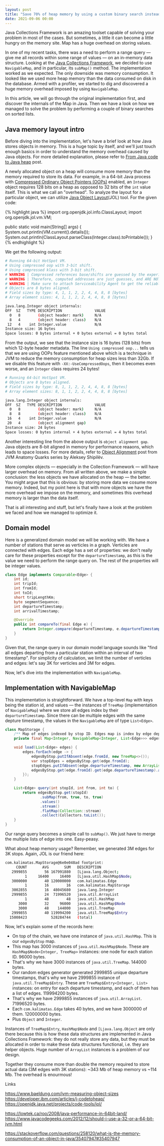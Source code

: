 ```yaml
---
layout: post
title: "Save 70% of heap memory by using a custom binary search instead of a map in Java"
date: 2021-09-06 00:00 
---
```


Java Collections Framework is an amazing toolset capable of solving your problem in most of the cases. But sometimes, a little it can become a little hungry on the memory site. Map has a huge overhead on storing values.

In one of my recent tasks, there was a need to perform a range query — give me all records within some range
of values — on an in-memory data structure. Looking at the [Java Collections
Framework][collections-framework], we decided to use `NavigableMap`, and in particular, its `subMap()` method.
The implementation worked as we expected. The only downside was memory consumption. It looked like we used
more heap memory than the data consumed on disk in the database. Armed with a profiler, we started to dig and
discovered a huge memory overhead imposed by using `NavigableMap`.

In this article, we will go through the original implementation first, and discover the internals of the Map in Java. Then we have a look on how we managed to solve the problem by performing a couple of binary searches on sorted lists.

## Java memory layout intro

Before diving into the implementation, let's have a brief look at how Java stores objects in memory. This is a huge topic by itself, and we'll just touch enough basics in order to understand the memory overhead caused by Java objects. For more detailed explanation, please refer to [From Java code to Java heap](https://developer.ibm.com/articles/j-codetoheap/) post. 

A newly allocated object on a heap will consume more memory than the memory required to store its data. For example, in a 64-bit Java process with [Compressed Ordinary Object Pointers (OOPs)](https://wiki.openjdk.java.net/display/HotSpot/CompressedOops) enabled, an `Integer` object requires 128 bits on a heap as opposed to 32 bits of the `int` value itself. This is what we call an "overhead". To analyze the layout for a particular object, we can utilize [Java Object Layout](https://openjdk.java.net/projects/code-tools/jol/)(JOL) tool. For the given code:

{% highlight java %}
import org.openjdk.jol.info.ClassLayout;
import org.openjdk.jol.vm.VM;

public static void main(String[] args) {
    System.out.println(VM.current().details());
    System.out.println(ClassLayout.parseClass(Integer.class).toPrintable());
}
{% endhighlight %}

We get the following output:

```bash
# Running 64-bit HotSpot VM.
# Using compressed oop with 3-bit shift.
# Using compressed klass with 3-bit shift.
# WARNING | Compressed references base/shifts are guessed by the experiment!
# WARNING | Therefore, computed addresses are just guesses, and ARE NOT RELIABLE.
# WARNING | Make sure to attach Serviceability Agent to get the reliable addresses.
# Objects are 8 bytes aligned.
# Field sizes by type: 4, 1, 1, 2, 2, 4, 4, 8, 8 [bytes]
# Array element sizes: 4, 1, 1, 2, 2, 4, 4, 8, 8 [bytes]

java.lang.Integer object internals:
OFF  SZ   TYPE DESCRIPTION               VALUE
  0   8        (object header: mark)     N/A
  8   4        (object header: class)    N/A
 12   4    int Integer.value             N/A
Instance size: 16 bytes
Space losses: 0 bytes internal + 0 bytes external = 0 bytes total
```

From the output, we see that the instance size is 16 bytes (128 bits) from which 12-byte header metadata. The line `Using compressed oop...` tells us that we are using OOPs feature mentioned above which is a technique in JVM to reduce the memory consumption for heap sizes less than 32Gb. If we disable this feature with `-XX:-UseCompressedOops`, then it becomes even worse, and an `Integer` class requires 24 bytes!

```bash
# Running 64-bit HotSpot VM.
# Objects are 8 bytes aligned.
# Field sizes by type: 8, 1, 1, 2, 2, 4, 4, 8, 8 [bytes]
# Array element sizes: 8, 1, 1, 2, 2, 4, 4, 8, 8 [bytes]

java.lang.Integer object internals:
OFF  SZ   TYPE DESCRIPTION               VALUE
  0   8        (object header: mark)     N/A
  8   8        (object header: class)    N/A
 16   4    int Integer.value             N/A
 20   4        (object alignment gap)    
Instance size: 24 bytes
Space losses: 0 bytes internal + 4 bytes external = 4 bytes total
```

Another interesting line from the above output is `object alignment gap`. Java objects are 8-bit aligned in memory for performance reaaons, which leads to space losses. For more details, refer to [Object Alignment][object-alignment] post from JVM Anatomy Quarks series by Aleksey Shipilëv.

More complex objects — especially in the Collection Framework — will have larger overhead on memory. From all written above, we make a simple conclusion: the less objects we have allocated on the heap — the better. You might argue that this is obvious: by storing more data we cosume more memory. Indeed, but my point here is that with more objects we have the more overhead we impose on the memory, and sometimes this overhead memory is larger than the data itself.

That is all interesting and stuff, but let's finally have a look at the problem we faced and how we managed to optimize it.

## Domain model

Here is a generalized domain model we will be working with. We have a number of stations that serve as verticles in a graph. Verticles are connected with edges. Each edge has a set of properties: we don't really care for these properties except for the `departureTimestamp`, as this is the value we need to perform the range query on. The rest of the properties will be integer values.

```java
class Edge implements Comparable<Edge> {
    int id;
    int tripId;
    int fromId;
    int toId;
    short tripLengthKm;
    byte segmentSequence;
    int departureTimestamp;
    int arrivalTimestamp;

    @Override
    public int compareTo(final Edge e) {
        return Integer.compare(departureTimestamp, e.departureTimestamp);
    }
}
```

Given that, the range query in our domain model language sounds like "find all edges departing from a particular station within an interval of two timestamp". For simplicity of calculation, we limit the number of verticles and edges: let's say 3K for verticles and 3M for edges.

Now, let's dive into the implementation with `NavigableMap`.

## Implementation with NavigableMap

This implementation is straightforward. We have a top-level `Map` with keys being the station id, and values — the instances of `TreeMap` (implementation of `NavigableMap`) where we store all edges index by their `departureTimestamp`. Since there can be multiple edges with the same depture timestamp, the values in the `NavigableMap` are of type `List<Edge>`.

```java
class MapStorage {
    /** Map of edges indexed by stop ID. Edges map is index by edge departure (multiple edges by the same departure) */
    private final Map<Integer, NavigableMap<Integer, List<Edge>>> edgesByStop = new HashMap<>();

    void load(List<Edge> edges) {
        edges.forEach(edge -> {
            edgesByStop.putIfAbsent(edge.fromId, new TreeMap<>());
            var stopEdges = edgesByStop.get(edge.fromId);
            stopEdges.putIfAbsent(edge.departureTimestamp, new ArrayList<>());
            edgesByStop.get(edge.fromId).get(edge.departureTimestamp).add(edge);
        });
    }

    List<Edge> query(int stopId, int from, int to) {
        return edgesByStop.get(stopId)
                .subMap(from, true, to, true)
                .values()
                .stream()
                .flatMap(Collection::stream)
                .collect(Collectors.toList());
    }
}
```

Our range query becomes a simple call to `subMap()`. We just have to merge the multiple lists of edge into
one. Easy-peasy. 

What about heap memory usage? Remember, we generated 3M edges for 3K stops. Again, JOL is our friend here:

```bash
com.kalimatas.MapStorage@6e0e048ad footprint:
     COUNT       AVG       SUM   DESCRIPTION
   2999855        56 167991880   [Ljava.lang.Object;
         1     16400     16400   [Ljava.util.HashMap$Node;
   3000000        40 120000000   com.kalimatas.Edge
         1        16        16   com.kalimatas.MapStorage
   3002855        16  48045680   java.lang.Integer
   2999855        24  71996520   java.util.ArrayList
         1        48        48   java.util.HashMap
      3000        32     96000   java.util.HashMap$Node
      3000        48    144000   java.util.TreeMap
   2999855        40 119994200   java.util.TreeMap$Entry
  15008423           528284744   (total)
```

Now, let's explain some of the records here:

- On top of the chain, we have one instance of `java.util.HashMap`. This is our `edgesByStop` map.
- This map has 3000 instances of `java.util.HashMap$Node`. These are `HashMap$Node<Integer, TreeMap>` instances: one node for each station ID. 96000 bytes.
- That's why we have 3000 instances of `java.util.TreeMap`. 144000 bytes.
- Our random edges generator generated 2999855 unique departure timestamps, that's why we have 2999855 instance of `java.util.TreeMap$Entry`. These are `TreeMap$Entry<Integer, List>` instances: on entry for each departure timestamp, and each of them has a list of edges. 119994200 bytes.
- That's why we have 2999855 instances of `java.util.ArrayList`. 71996520 bytes.
- Each `com.kalimatas.Edge` takes 40 bytes, and we have 3000000 of them. 120000000 bytes.
- Plus `Object` and `Integer`.

Instances of `TreeMap$Entry`, `HashMap$Node` and `[Ljava.lang.Object` are only there because this is how these data structures are implemented in Java Collections Framework: they do not really store any data, but they must be allocated in order to make these data structures functional, i.e. they are helper objects. Huge number of `ArrayList` instances is a problem of our design. 

Together they consume more than double the memory required to store actual data (3M edges with 3K stations): ~343 Mb of heap memory vs ~114 Mb. The overhead is enourmous!




[navigable-map]: https://docs.oracle.com/en/java/javase/16/docs/api/java.base/java/util/NavigableMap.html
[sub-map]: https://docs.oracle.com/en/java/javase/16/docs/api/java.base/java/util/NavigableMap.html#subMap(K,boolean,K,boolean)
[collections-framework]: https://docs.oracle.com/en/java/javase/16/docs/api/java.base/java/util/package-summary.html#CollectionsFramework
[object-alignment]: https://shipilev.net/jvm/anatomy-quarks/24-object-alignment/

Links

https://www.baeldung.com/jvm-measuring-object-sizes
https://developer.ibm.com/articles/j-codetoheap/
https://openjdk.java.net/projects/code-tools/jol/

https://lowtek.ca/roo/2008/java-performance-in-64bit-land/
https://www.javacodegeeks.com/2012/12/should-i-use-a-32-or-a-64-bit-jvm.html

https://stackoverflow.com/questions/258120/what-is-the-memory-consumption-of-an-object-in-java/35407947#35407947